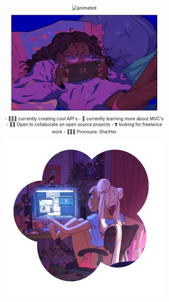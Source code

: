  <p align="center">
  <img src="https://github.com/ZolaraCodes/ZolaraCodes/blob/main/54147A69-9DA3-4402-A06B-641CED68BE51.gif" alt="animated" />
</p>
 

 <p align="center">
  <img width="460" height="300" src="6E479E3C-16D4-43CA-8C0C-6898D2835C2B.jpeg" alt="black girl in  bed, playing Nintendo switch">
</p>
<p align="center">
- 👩🏾‍🎨 currently creating cool API's                     
- 🌱 currently learning more about MVC's
- 👯‍♀️ Open to collaborate on open source projects
- ❣️ looking for freelance work 
- 💁🏾‍♀️ Pronouns: She/Her 
 </p>
  <img align="right" img src="683F904F-AF85-4F7C-A6D9-B5C3E0EA5611.png" alt="girl with pink hairs, playing on computer." title="Optional title">

